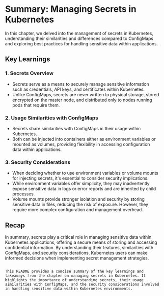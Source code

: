 # Summary: Managing Secrets in Kubernetes

In this chapter, we delved into the management of secrets in Kubernetes, understanding their similarities and differences compared to ConfigMaps and exploring best practices for handling sensitive data within applications.

## Key Learnings

### 1. Secrets Overview
- Secrets serve as a means to securely manage sensitive information such as credentials, API keys, and certificates within Kubernetes.
- Unlike ConfigMaps, secrets are never written to physical storage, stored encrypted on the master node, and distributed only to nodes running pods that require them.

### 2. Usage Similarities with ConfigMaps
- Secrets share similarities with ConfigMaps in their usage within Kubernetes.
- Both can be injected into containers either as environment variables or mounted as volumes, providing flexibility in accessing configuration data within applications.

### 3. Security Considerations
- When deciding whether to use environment variables or volume mounts for injecting secrets, it's essential to consider security implications.
- While environment variables offer simplicity, they may inadvertently expose sensitive data in logs or error reports and are inherited by child processes.
- Volume mounts provide stronger isolation and security by storing sensitive data in files, reducing the risk of exposure. However, they require more complex configuration and management overhead.

## Recap
In summary, secrets play a critical role in managing sensitive data within Kubernetes applications, offering a secure means of storing and accessing confidential information. By understanding their features, similarities with ConfigMaps, and security considerations, Kubernetes users can make informed decisions when implementing secret management strategies.
```

This README provides a concise summary of the key learnings and takeaways from the chapter on managing secrets in Kubernetes. It highlights the importance of understanding secrets, their usage similarities with ConfigMaps, and the security considerations involved in handling sensitive data within Kubernetes environments.